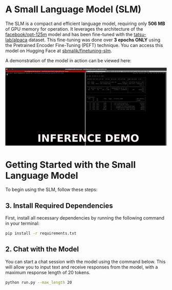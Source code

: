 # A Small Language Model (SLM)

The SLM is a compact and efficient language model, requiring only **506 MB** of GPU memory for operation. It leverages the architecture of the [facebook/opt-125m](https://huggingface.co/facebook/opt-125m) model and has been fine-tuned with the [tatsu-lab/alpaca](https://huggingface.co/datasets/tatsu-lab/alpaca) dataset. This fine-tuning was done over **3 epochs ONLY**  using the Pretrained Encoder Fine-Tuning (PEFT) technique. You can access this model on Hugging Face at [sbmalik/finetuning-slm](https://huggingface.co/sbmalik/finetuning-slm).

A demonstration of the model in action can be viewed here:

![SLM Demo Video](assets/demo_first_slm.gif)

# Getting Started with the Small Language Model

To begin using the SLM, follow these steps:

## 3. Install Required Dependencies

First, install all necessary dependencies by running the following command in your terminal:

```bash
pip install -r requirements.txt
```

## 2. Chat with the Model
You can start a chat session with the model using the command below. This will allow you to input text and receive responses from the model, with a maximum response length of 20 tokens.
```bash
python run.py --max_length 20
```
